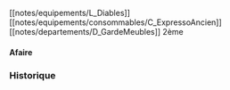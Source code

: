 [[notes/equipements/L_Diables]] [[notes/equipements/consommables/C_ExpressoAncien]] [[notes/departements/D_GardeMeubles]] 2ème

#### Afaire 

### Historique